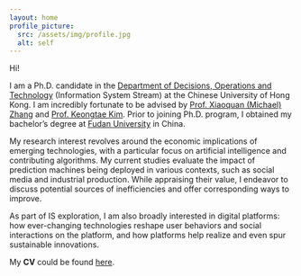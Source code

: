 ```yaml
---
layout: home
profile_picture:
  src: /assets/img/profile.jpg
  alt: self
---
```


Hi! 

I am a Ph.D. candidate in the [Department of Decisions, Operations and Technology](https://www.bschool.cuhk.edu.hk/departments/decisions-operations-and-technology/) (Information System Stream) at the Chinese University of Hong Kong. I am incredibly fortunate to be advised by [Prof. Xiaoquan (Michael) Zhang](https://mikezhang.com) and [Prof. Keongtae Kim](https://keongkim.github.io). Prior to joining Ph.D. program, I obtained my bachelor’s degree at [Fudan University](https://www.fudan.edu.cn/en/) in China.

My research interest revolves around the economic implications of emerging technologies, with a particular focus on artificial intelligence and contributing algorithms. My current studies evaluate the impact of prediction machines being deployed in various contexts, such as social media and industrial production. While appraising their value, I endeavor to discuss potential sources of inefficiencies and offer corresponding ways to improve.

As part of IS exploration, I am also broadly interested in digital platforms: how ever-changing technologies reshape user behaviors and social interactions on the platform, and how platforms help realize and even spur sustainable innovations. 

My **CV** could be found [here](https://miaozhehan99.github.io/assets/CV_MiaozheHAN.pdf).

<br>
<br>
<br>
<br>
<br>
<br>
<br>
<br>
<br>
<br>
<br>
<br>
<br>
<br>
<br>
<br>
<br>
